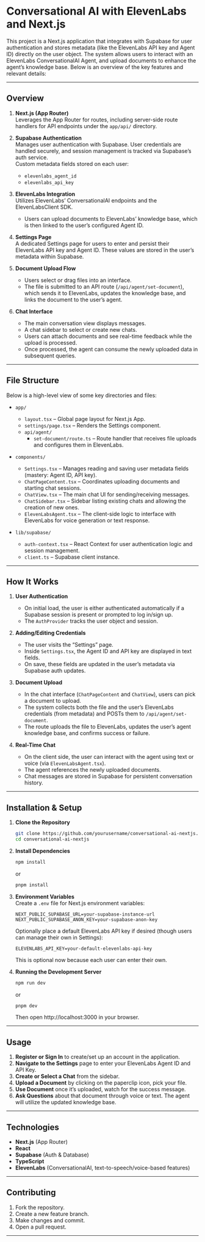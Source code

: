 # Conversational AI with ElevenLabs and Next.js

This project is a Next.js application that integrates with Supabase for user authentication and stores metadata (like the ElevenLabs API key and Agent ID) directly on the user object. The system allows users to interact with an ElevenLabs ConversationalAI Agent, and upload documents to enhance the agent’s knowledge base. Below is an overview of the key features and relevant details:

---

## Overview

1. **Next.js (App Router)**  
   Leverages the App Router for routes, including server-side route handlers for API endpoints under the `app/api/` directory.

2. **Supabase Authentication**  
   Manages user authentication with Supabase. User credentials are handled securely, and session management is tracked via Supabase’s auth service.  
   Custom metadata fields stored on each user:
   - `elevenlabs_agent_id`
   - `elevenlabs_api_key`

3. **ElevenLabs Integration**  
   Utilizes ElevenLabs’ ConversationalAI endpoints and the ElevenLabsClient SDK.  
   - Users can upload documents to ElevenLabs’ knowledge base, which is then linked to the user’s configured Agent ID.

4. **Settings Page**  
   A dedicated Settings page for users to enter and persist their ElevenLabs API key and Agent ID. These values are stored in the user’s metadata within Supabase.

5. **Document Upload Flow**  
   - Users select or drag files into an interface.  
   - The file is submitted to an API route (`/api/agent/set-document`), which sends it to ElevenLabs, updates the knowledge base, and links the document to the user’s agent.

6. **Chat Interface**  
   - The main conversation view displays messages.  
   - A chat sidebar to select or create new chats.  
   - Users can attach documents and see real-time feedback while the upload is processed.  
   - Once processed, the agent can consume the newly uploaded data in subsequent queries.

---

## File Structure

Below is a high-level view of some key directories and files:

- `app/`
  - `layout.tsx` – Global page layout for Next.js App.
  - `settings/page.tsx` – Renders the Settings component.
  - `api/agent/`
    - `set-document/route.ts` – Route handler that receives file uploads and configures them in ElevenLabs.
- `components/`
  - `Settings.tsx` – Manages reading and saving user metadata fields (mastery: Agent ID, API key).
  - `ChatPageContent.tsx` – Coordinates uploading documents and starting chat sessions.
  - `ChatView.tsx` – The main chat UI for sending/receiving messages.
  - `ChatSidebar.tsx` – Sidebar listing existing chats and allowing the creation of new ones.
  - `ElevenLabsAgent.tsx` – The client-side logic to interface with ElevenLabs for voice generation or text response.

- `lib/supabase/`
  - `auth-context.tsx` – React Context for user authentication logic and session management. 
  - `client.ts` – Supabase client instance.

---

## How It Works

1. **User Authentication**  
   - On initial load, the user is either authenticated automatically if a Supabase session is present or prompted to log in/sign up.  
   - The `AuthProvider` tracks the user object and session.

2. **Adding/Editing Credentials**  
   - The user visits the “Settings” page.  
   - Inside `Settings.tsx`, the Agent ID and API key are displayed in text fields.  
   - On save, these fields are updated in the user’s metadata via Supabase auth updates.

3. **Document Upload**  
   - In the chat interface (`ChatPageContent` and `ChatView`), users can pick a document to upload.  
   - The system collects both the file and the user’s ElevenLabs credentials (from metadata) and POSTs them to `/api/agent/set-document`.  
   - The route uploads the file to ElevenLabs, updates the user’s agent knowledge base, and confirms success or failure.

4. **Real-Time Chat**  
   - On the client side, the user can interact with the agent using text or voice (via `ElevenLabsAgent.tsx`).  
   - The agent references the newly uploaded documents.  
   - Chat messages are stored in Supabase for persistent conversation history.

---

## Installation & Setup

1. **Clone the Repository**  
   ```bash
   git clone https://github.com/yourusername/conversational-ai-nextjs.git
   cd conversational-ai-nextjs
   ```

2. **Install Dependencies**  
   ```bash
   npm install
   ```
   or  
   ```bash
   pnpm install
   ```

3. **Environment Variables**  
   Create a `.env` file for Next.js environment variables:  
   ```
   NEXT_PUBLIC_SUPABASE_URL=your-supabase-instance-url
   NEXT_PUBLIC_SUPABASE_ANON_KEY=your-supabase-anon-key
   ```
   Optionally place a default ElevenLabs API key if desired (though users can manage their own in Settings):  
   ```
   ELEVENLABS_API_KEY=your-default-elevenlabs-api-key
   ```
   This is optional now because each user can enter their own.  

4. **Running the Development Server**  
   ```bash
   npm run dev
   ```
   or  
   ```bash
   pnpm dev
   ```
   Then open http://localhost:3000 in your browser.

---

## Usage

1. **Register or Sign In** to create/set up an account in the application.  
2. **Navigate to the Settings** page to enter your ElevenLabs Agent ID and API Key.  
3. **Create or Select a Chat** from the sidebar.  
4. **Upload a Document** by clicking on the paperclip icon, pick your file.  
5. **Use Document** once it’s uploaded, watch for the success message.  
6. **Ask Questions** about that document through voice or text. The agent will utilize the updated knowledge base.

---

## Technologies

- **Next.js** (App Router)  
- **React**  
- **Supabase** (Auth & Database)  
- **TypeScript**  
- **ElevenLabs** (ConversationalAI, text-to-speech/voice-based features)

---

## Contributing

1. Fork the repository.  
2. Create a new feature branch.  
3. Make changes and commit.  
4. Open a pull request.

---
